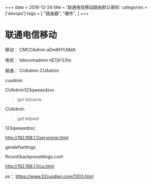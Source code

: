 +++
date = 2018-12-24
title = '联通电信移动路由默认密码'
categories = ['devops']
tags = [
    "路由器",
    "硬件",
]
+++

# 联通电信移动

移动：
CMCCAdmin
aDm8H%MdA

电信：
telecomadmin
nE7jA%5m

联通：
CUAdmin
CUAdmin



cuadmin

CUAdmin123qweasdzxc


 > get telname

CUAdmin

 > get telpwd

123qweasdzxc



http://192.168.1.1/servmngr.html


gendefsettings

fhconf/backpresettings.conf


http://192.168.1.1/cu.html



ps：
https://www.52ruodian.com/1303.html
